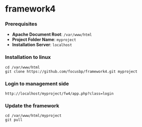 # framework4

### Prerequisites
- **Apache Document Root**: `/var/www/html`
- **Project Folder Name**: `myproject`
- **Installation Server**: `localhost`

### Installation to linux
~~~
cd /var/www/html
git clone https://github.com/focusbp/framework4.git myproject
~~~

### Login to management side
~~~
http://localhost/myproject/fw4/app.php?class=login
~~~

### Update the framework
~~~
cd /var/www/html/myproject
git pull
~~~



